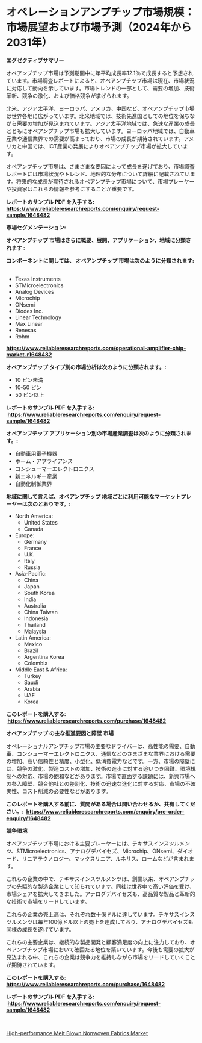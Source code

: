 <p><h1>オペレーションアンプチップ市場規模：市場展望および市場予測（2024年から2031年）</h1></p><p><strong>エグゼクティブサマリー</strong></p>
<p><p>オペアンプチップ市場は予測期間中に年平均成長率12.1％で成長すると予想されています。市場調査レポートによると、オペアンプチップ市場は現在、市場状況に対応して動向を示しています。市場トレンドの一部として、需要の増加、技術革新、競争の激化、および価格競争が挙げられます。</p><p>北米、アジア太平洋、ヨーロッパ、アメリカ、中国など、オペアンプチップ市場は世界各地に広がっています。北米地域では、技術先進国としての地位を保ちながら需要の増加が見込まれています。アジア太平洋地域では、急速な産業の成長とともにオペアンプチップ市場も拡大しています。ヨーロッパ地域では、自動車産業や通信業界での需要が高まっており、市場の成長が期待されています。アメリカと中国では、ICT産業の発展によりオペアンプチップ市場が拡大しています。</p><p>オペアンプチップ市場は、さまざまな要因によって成長を遂げており、市場調査レポートには市場状況やトレンド、地理的な分布について詳細に記載されています。将来的な成長が期待されるオペアンプチップ市場について、市場プレーヤーや投資家はこれらの情報を参考にすることが重要です。</p></p>
<p><strong>レポートのサンプル PDF を入手する: <a href="https://www.reliableresearchreports.com/enquiry/request-sample/1648482">https://www.reliableresearchreports.com/enquiry/request-sample/1648482</a></strong></p>
<p><strong>市場セグメンテーション:</strong></p>
<p><strong> オペアンプチップ 市場はさらに概要、展開、アプリケーション、地域に分類されます :</strong></p>
<p><strong>コンポーネントに関しては、 オペアンプチップ 市場は次のように分類されます: &nbsp;</strong></p>
<p><ul><li>Texas Instruments</li><li>STMicroelectronics</li><li>Analog Devices</li><li>Microchip</li><li>ONsemi</li><li>Diodes Inc.</li><li>Linear Technology</li><li>Max Linear</li><li>Renesas</li><li>Rohm</li></ul></p>
<p><strong><a href="https://www.reliableresearchreports.com/operational-amplifier-chip-market-r1648482">https://www.reliableresearchreports.com/operational-amplifier-chip-market-r1648482</a></strong></p>
<p><strong> オペアンプチップ タイプ別の市場分析は次のように分類されます。:</strong></p>
<p><ul><li>10 ピン未満</li><li>10-50 ピン</li><li>50 ピン以上</li></ul></p>
<p><strong>レポートのサンプル PDF を入手する: &nbsp;<a href="https://www.reliableresearchreports.com/enquiry/request-sample/1648482">https://www.reliableresearchreports.com/enquiry/request-sample/1648482</a></strong></p>
<p><strong> オペアンプチップ アプリケーション別の市場産業調査は次のように分類されます。:</strong></p>
<p><ul><li>自動車用電子機器</li><li>ホーム・アプライアンス</li><li>コンシューマーエレクトロニクス</li><li>新エネルギー産業</li><li>自動化制御業界</li></ul></p>
<p><strong>地域に関して言えば、オペアンプチップ 地域ごとに利用可能なマーケットプレーヤーは次のとおりです。:</strong></p>
<p><ul>
    <li>
        North America:
        <ul>
            <li>United States</li>
            <li>Canada</li>
        </ul>
    </li>
    <li>
        Europe:
        <ul>
            <li>Germany</li>
            <li>France</li>
            <li>U.K.</li>
            <li>Italy</li>
            <li>Russia</li>
        </ul>
    </li>
    <li>
        Asia-Pacific:
        <ul>
            <li>China</li>
            <li>Japan</li>
            <li>South Korea</li>
            <li>India</li>
            <li>Australia</li>
            <li>China Taiwan</li>
            <li>Indonesia</li>
            <li>Thailand</li>
            <li>Malaysia</li>
        </ul>
    </li>
    <li>
        Latin America:
        <ul>
            <li>Mexico</li>
            <li>Brazil</li>
            <li>Argentina Korea</li>
            <li>Colombia</li>
        </ul>
    </li>
    <li>
        Middle East & Africa:
        <ul>
            <li>Turkey</li>
            <li>Saudi</li>
            <li>Arabia</li>
            <li>UAE</li>
            <li>Korea</li>
        </ul>
    </li>
    </ul></p>
<p><strong>このレポートを購入する: &nbsp;<a href="https://www.reliableresearchreports.com/purchase/1648482">https://www.reliableresearchreports.com/purchase/1648482</a></strong></p>
<p><strong>オペアンプチップ の主な推進要因と障壁 市場</strong></p>
<p><p>オペレーショナルアンプチップ市場の主要なドライバーは、高性能の需要、自動車、コンシューマーエレクトロニクス、通信などのさまざまな業界における需要の増加、高い信頼性と精度、小型化、低消費電力などです。一方、市場の障壁には、競争の激化、製造コストの増加、技術の進歩に対する追いつき困難、環境規制への対応、市場の飽和などがあります。市場で直面する課題には、新興市場への参入障壁、競合他社との差別化、技術の迅速な進化に対する対応、市場の不確実性、コスト削減の必要性などがあります。</p></p>
<p><strong>このレポートを購入する前に、質問がある場合は問い合わせるか、共有してください。:&nbsp; <a href="https://www.reliableresearchreports.com/enquiry/pre-order-enquiry/1648482">https://www.reliableresearchreports.com/enquiry/pre-order-enquiry/1648482</a></strong></p>
<p><strong>競争環境</strong></p>
<p><p>オペアンプチップ市場における主要プレーヤーには、テキサスインスツルメンツ、STMicroelectronics、アナログデバイセズ、Microchip、ONsemi、ダイオード、リニアテクノロジー、マックスリニア、ルネサス、ロームなどが含まれます。 </p><p>これらの企業の中で、テキサスインスツルメンツは、創業以来、オペアンプチップの先駆的な製造企業として知られています。同社は世界中で高い評価を受け、市場シェアを拡大してきました。アナログデバイセズも、高品質な製品と革新的な技術で市場をリードしています。 </p><p>これらの企業の売上高は、それぞれ数十億ドルに達しています。テキサスインスツルメンツは毎年100億ドル以上の売上を達成しており、アナログデバイセズも同様の成長を遂げています。 </p><p>これらの主要企業は、継続的な製品開発と顧客満足度の向上に注力しており、オペアンプチップ市場において確固たる地位を築いています。今後も需要の拡大が見込まれる中、これらの企業は競争力を維持しながら市場をリードしていくことが期待されています。</p></p>
<p><strong>このレポートを購入する: &nbsp; <a href="https://www.reliableresearchreports.com/purchase/1648482">https://www.reliableresearchreports.com/purchase/1648482</a></strong></p>
<p><strong>レポートのサンプル PDF を入手する: &nbsp;<a href="https://www.reliableresearchreports.com/enquiry/request-sample/1648482">https://www.reliableresearchreports.com/enquiry/request-sample/1648482</a></strong><strong></strong></p>
<p>&nbsp;</p>
<p><p><a href="https://nifty-kite-d51.notion.site/High-performance-Melt-Blown-Nonwoven-Fabrics-Market-The-Key-To-Successful-Business-Strategy-Forecas-66aeb14cb7254264aafdd906fd3d0156">High-performance Melt Blown Nonwoven Fabrics Market</a></p></p>